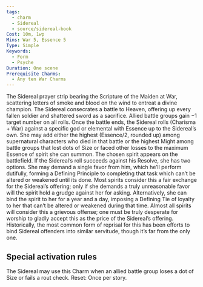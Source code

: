 ```yaml
---
tags:
  - charm
  - Sidereal
  - source/sidereal-book
Cost: 10m, 1wp
Mins: War 5, Essence 5
Type: Simple
Keywords:
  - Form
  - Psyche
Duration: One scene
Prerequisite Charms:
  - Any ten War Charms
---
```

The Sidereal prayer strip bearing the Scripture of the Maiden at War, scattering letters of smoke and blood on the wind to entreat a divine champion. The Sidereal consecrates a battle to Heaven, offering up every fallen soldier and shattered sword as a sacrifice. Allied battle groups gain −1 target number on all rolls. Once the battle ends, the Sidereal rolls (Charisma + War) against a specific god or elemental with Essence up to the Sidereal’s own. She may add either the highest (Essence/2, rounded up) among supernatural characters who died in that battle or the highest Might among battle groups that lost dots of Size or faced other losses to the maximum Essence of spirit she can summon. The chosen spirit appears on the battlefield. If the Sidereal’s roll succeeds against his Resolve, she has two options. She may demand a single favor from him, which he’ll perform dutifully, forming a Defining Principle to completing that task which can’t be altered or weakened until its done. Most spirits consider this a fair exchange for the Sidereal’s offering; only if she demands a truly unreasonable favor will the spirit hold a grudge against her for asking. Alternatively, she can bind the spirit to her for a year and a day, imposing a Defining Tie of loyalty to her that can’t be altered or weakened during that time. Almost all spirits will consider this a grievous offense; one must be truly desperate for worship to gladly accept this as the price of the Sidereal’s offering. Historically, the most common form of reprisal for this has been efforts to bind Sidereal offenders into similar servitude, though it’s far from the only one. 

## Special activation rules

The Sidereal may use this Charm when an allied battle group loses a dot of Size or fails a rout check. Reset: Once per story.